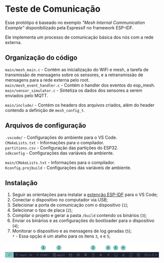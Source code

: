 # Teste de Comunicação

Esse protótipo é baseado no exemplo *"Mesh Internal Communication Example"* disponibilizado pela Espressif no framework ESP-IDF.  

Ele implementa um processo de comunicação básica dos nós com a rede externa.

## Organização do código

`main/mesh_main.c` - Contém as inicialização do WiFi e mesh, a tarefa de transmissão de mensagens sobre os sensores, e a retransmissão de mensagens para a rede externa pelo root.  
`main/mesh_event_handler.c` - Contém o handler dos eventos do esp_mesh.  
`main/sensor_simulator.c` - Sintetiza os dados dos sensores a serem enviados pelo MQTT.
  
`main/include/` - Contém os headers dos arquivos criados, além do header contendo a definição de `mesh_config_t`.

## Arquivos de configuração

`.vscode/` - Configurações do ambiente para o VS Code.  
`CMakeLists.txt` - Informações para o compilador.  
`partitions.csv` - Configuração das partições do ESP32.  
`sdkconfig` - Configurações das variáveis de ambiente.  
  
`main/CMakeLists.txt` - Informações para o compilador.  
`Kconfig.projbuild` - Configurações das variáveis de ambiente.  

## Instalação

1. Seguir as orientações para instalar a [extenção ESP-IDF](https://github.com/espressif/vscode-esp-idf-extension/blob/master/docs/tutorial/install.md) para o VS Code;  
2. Conectar o dispositivo no computador via USB;  
3. Selecionar a porta de comunicação com o dispositivo (`1`);  
4. Selecionar o tipo de placa (`2`);  
5. Compilar o projeto e gerar a pasta `/build` contendo os binários (`3`);  
6. Enviar os binários e as configurações do bootloader para o dispositivo (`4`);  
7. Monitorar o dispositivo e as mensagens de log geradas (`5`);  
`*` - Essa opção é um atalho para os itens `3`, `4` e `5`;  

![](../images/vscode.png)


